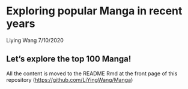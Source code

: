 Exploring popular Manga in recent years
================
Liying Wang
7/10/2020

## Let’s explore the top 100 Manga\!

All the content is moved to the README Rmd at the front page of this
repository (<https://github.com/LiYingWang/Manga>)
